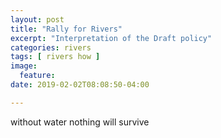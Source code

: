 ```yaml
---
layout: post
title: "Rally for Rivers"
excerpt: "Interpretation of the Draft policy"
categories: rivers
tags: [ rivers how ]
image:
  feature:
date: 2019-02-02T08:08:50-04:00

---
```


without water nothing will survive
